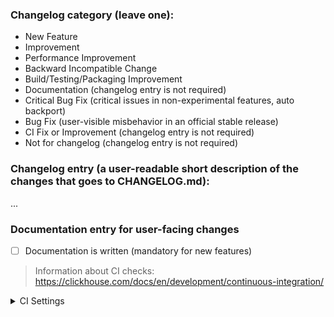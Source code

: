 <!---
A technical comment, you are free to remove or leave it as it is when PR is created
The following categories are used in the next scripts, update them accordingly
utils/changelog/changelog.py
tests/ci/cancel_and_rerun_workflow_lambda/app.py
-->
### Changelog category (leave one):
- New Feature
- Improvement
- Performance Improvement
- Backward Incompatible Change
- Build/Testing/Packaging Improvement
- Documentation (changelog entry is not required)
- Critical Bug Fix (critical issues in non-experimental features, auto backport)
- Bug Fix (user-visible misbehavior in an official stable release)
- CI Fix or Improvement (changelog entry is not required)
- Not for changelog (changelog entry is not required)


### Changelog entry (a user-readable short description of the changes that goes to CHANGELOG.md):
...

### Documentation entry for user-facing changes

- [ ] Documentation is written (mandatory for new features)

<!---
Directly edit documentation source files in the "docs" folder with the same pull-request as code changes

or

Add a user-readable short description of the changes that should be added to docs.clickhouse.com below.

At a minimum, the following information should be added (but add more as needed).
- Motivation: Why is this function, table engine, etc. useful to ClickHouse users?

- Parameters: If the feature being added takes arguments, options or is influenced by settings, please list them below with a brief explanation.

- Example use: A query or command.
-->


> Information about CI checks: https://clickhouse.com/docs/en/development/continuous-integration/

<details>
    <summary>CI Settings</summary>

**NOTE:** If your merge the PR with modified CI you **MUST KNOW** what you are doing
**NOTE:** Checked options will be applied if set before CI RunConfig/PrepareRunConfig step
- [ ] <!---ci_include_integration--> Allow: Integration Tests
- [ ] <!---ci_include_stateless--> Allow: Stateless tests
- [ ] <!---ci_include_stateful--> Allow: Stateful tests
- [ ] <!---ci_include_unit--> Allow: Unit tests
- [ ] <!---ci_include_performance--> Allow: Performance tests
- [ ] <!---ci_include_aarch64--> Allow: All with aarch64
- [ ] <!---ci_include_asan--> Allow: All with ASAN
- [ ] <!---ci_include_tsan--> Allow: All with TSAN
- [ ] <!---ci_include_analyzer--> Allow: All with Analyzer
- [ ] <!---ci_include_azure --> Allow: All with Azure
- [ ] <!---ci_include_KEYWORD--> Allow: Add your option here
---
- [ ] <!---ci_exclude_fast--> Exclude: Fast test
- [ ] <!---ci_exclude_integration--> Exclude: Integration Tests
- [ ] <!---ci_exclude_stateless--> Exclude: Stateless tests
- [ ] <!---ci_exclude_stateful--> Exclude: Stateful tests
- [ ] <!---ci_exclude_performance--> Exclude: Performance tests
- [ ] <!---ci_exclude_asan--> Exclude: All with ASAN
- [ ] <!---ci_exclude_tsan--> Exclude: All with TSAN
- [ ] <!---ci_exclude_msan--> Exclude: All with MSAN
- [ ] <!---ci_exclude_ubsan--> Exclude: All with UBSAN
- [ ] <!---ci_exclude_coverage--> Exclude: All with Coverage
- [ ] <!---ci_exclude_aarch64--> Exclude: All with Aarch64
---
- [ ] <!---do_not_test--> do not test (only style check)
- [ ] <!---no_merge_commit--> disable merge-commit (no merge from master before tests)
- [ ] <!---no_ci_cache--> disable CI cache (job reuse)
- [ ] <!---batch_0--> allow: batch 1 for multi-batch jobs
- [ ] <!---batch_1--> allow: batch 2
- [ ] <!---batch_2--> allow: batch 3
- [ ] <!---batch_3_4_5--> allow: batch 4, 5 and 6
</details>
